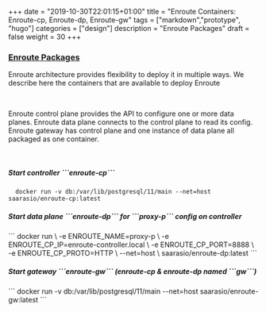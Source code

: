 +++
date = "2019-10-30T22:01:15+01:00"
title = "Enroute Containers: Enroute-cp, Enroute-dp, Enroute-gw"
tags = ["markdown","prototype", "hugo"]
categories = ["design"]
description = "Enroute Packages"
draft = false
weight = 30
+++

<h3 class="section-head" id="h-livetabs"><a href="#h-livetabs">Enroute Packages</a></h3>
<p>Enroute architecture provides flexibility to deploy it in multiple ways. We describe here the containers that are available to deploy Enroute</p>
<br/>

<p>
Enroute control plane provides the API to configure one or more data planes. 
Enroute data plane connects to the control plane to read its config.
Enroute gateway has control plane and one instance of data plane all packaged as one container. 
</p>

<br/>
<div class="example">
  <nav data-component="tabs" data-live=".tab-live" id="livetabs"></nav>
  <div class="tab-live" data-title="Enroute-cp" id="tab-cp">
    <h5>Start controller ```enroute-cp```</h5>

  ``` 
	docker run -v db:/var/lib/postgresql/11/main --net=host saarasio/enroute-cp:latest
  ```

  </div>
  <div class="tab-live" data-title="Enroute-dp" id="tab-dp">
    <h5>Start data plane ```enroute-dp``` for ```proxy-p``` config on controller</h5>
  ``` 
	docker run                                    \
	    -e ENROUTE_NAME=proxy-p                   \
	    -e ENROUTE_CP_IP=enroute-controller.local \
	    -e ENROUTE_CP_PORT=8888                   \
	    -e ENROUTE_CP_PROTO=HTTP                  \
	    --net=host                                \
saarasio/enroute-dp:latest
  ```
  </div>
  <div class="tab-live" data-title="Enroute-gw" id="tab-gw">
    <h5>Start gateway ```enroute-gw``` (enroute-cp & enroute-dp named ```gw```)</h5>
  ``` 
	docker run -v db:/var/lib/postgresql/11/main --net=host saarasio/enroute-gw:latest
  ```
  </div>




